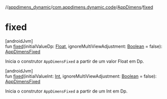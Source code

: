 //[appdimens_dynamic](../../../index.md)/[com.appdimens.dynamic.code](../index.md)/[AppDimens](index.md)/[fixed](fixed.md)

# fixed

[androidJvm]\
fun [fixed](fixed.md)(initialValueDp: [Float](https://kotlinlang.org/api/core/kotlin-stdlib/kotlin/-float/index.html), ignoreMultiViewAdjustment: [Boolean](https://kotlinlang.org/api/core/kotlin-stdlib/kotlin/-boolean/index.html) = false): [AppDimensFixed](../-app-dimens-fixed/index.md)

Inicia o construtor `AppDimensFixed` a partir de um valor Float em Dp.

[androidJvm]\
fun [fixed](fixed.md)(initialValueInt: [Int](https://kotlinlang.org/api/core/kotlin-stdlib/kotlin/-int/index.html), ignoreMultiViewAdjustment: [Boolean](https://kotlinlang.org/api/core/kotlin-stdlib/kotlin/-boolean/index.html) = false): [AppDimensFixed](../-app-dimens-fixed/index.md)

Inicia o construtor `AppDimensFixed` a partir de um Int em Dp.